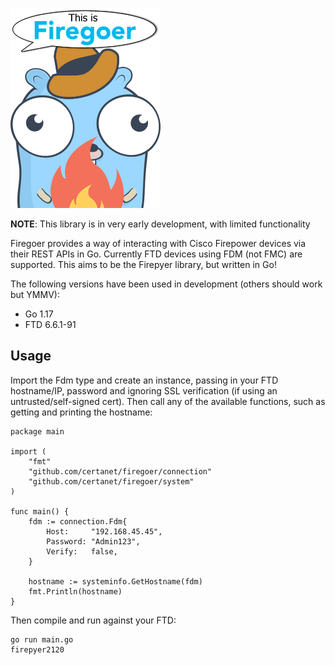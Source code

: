 ![Firegoer](firegoer.png "Firegoer logo")

**NOTE**: This library is in very early development, with limited functionality

Firegoer provides a way of interacting with Cisco Firepower devices via their REST APIs in Go. Currently FTD devices using FDM (not FMC) are supported.
This aims to be the Firepyer library, but written in Go!

The following versions have been used in development (others should work but YMMV):
- Go 1.17
- FTD 6.6.1-91

## Usage

Import the Fdm type and create an instance, passing in your FTD hostname/IP, password and ignoring SSL verification (if using an untrusted/self-signed cert). Then call any of the available functions, such as getting and printing the hostname:

    package main

    import (
        "fmt"
        "github.com/certanet/firegoer/connection"
        "github.com/certanet/firegoer/system"
    )

    func main() {
        fdm := connection.Fdm{
            Host:     "192.168.45.45",
            Password: "Admin123",
            Verify:   false,
        }

        hostname := systeminfo.GetHostname(fdm)
        fmt.Println(hostname)
    }

Then compile and run against your FTD:

    go run main.go
    firepyer2120
